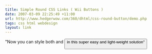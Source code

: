 ```yaml
---
title: Simple Round CSS Links ( Wii Buttons )
date: 2007-03-09 22:25:49 +11:00
url: http://www.hedgerwow.com/360/dhtml/css-round-button/demo.php
tags: css html webdesign
layout: link
---
```

"Now you can style both <a /> and <button /> in this super easy and light-weight solution"
